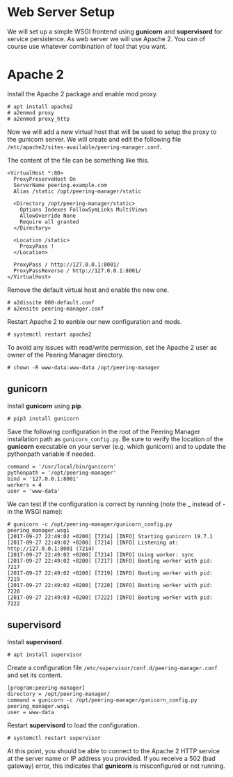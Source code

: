 # Web Server Setup

We will set up a simple WSGI frontend using **gunicorn** and **supervisord**
for service persistence. As web server we will use Apache 2. You can of course
use whatever combination of tool that you want.

# Apache 2

Install the Apache 2 package and enable mod proxy.
```no-highlight
# apt install apache2
# a2enmod proxy
# a2enmod proxy_http
```

Now we will add a new virtual host that will be used to setup the proxy to the
gunicorn server. We will create and edit the following file
`/etc/apache2/sites-available/peering-manager.conf`.

The content of the file can be something like this.
```no-highlight
<VirtualHost *:80>
  ProxyPreserveHost On
  ServerName peering.example.com
  Alias /static /opt/peering-manager/static

  <Directory /opt/peering-manager/static>
    Options Indexes FollowSymLinks MultiViews
    AllowOverride None
    Require all granted
  </Directory>

  <Location /static>
    ProxyPass !
  </Location>

  ProxyPass / http://127.0.0.1:8001/
  ProxyPassReverse / http://127.0.0.1:8001/
</VirtualHost>
```

Remove the default virtual host and enable the new one.
```no-highlight
# a2dissite 000-default.conf
# a2ensite peering-manager.conf
```

Restart Apache 2 to eanble our new configuration and mods.
```no-highlight
# systemctl restart apache2
```

To avoid any issues with read/write permission, set the Apache 2 user as owner
of the Peering Manager directory.
```no-highlight
# chown -R www-data:www-data /opt/peering-manager
```


## gunicorn

Install **gunicorn** using **pip**.
```no-highlight
# pip3 install gunicorn
```
Save the following configuration in the root of the Peering Manager
installation path as `gunicorn_config.py`. Be sure to verify the location of
the **gunicorn** executable on your server (e.g. which gunicorn) and to update
the pythonpath variable if needed.
```no-highlight
command = '/usr/local/bin/gunicorn'
pythonpath = '/opt/peering-manager'
bind = '127.0.0.1:8001'
workers = 4
user = 'www-data'
```

We can test if the configuration is correct by running (note the _ instead of -
in the WSGI name):
```no-highlight
# gunicorn -c /opt/peering-manager/gunicorn_config.py peering_manager.wsgi
[2017-09-27 22:49:02 +0200] [7214] [INFO] Starting gunicorn 19.7.1
[2017-09-27 22:49:02 +0200] [7214] [INFO] Listening at: http://127.0.0.1:8001 (7214)
[2017-09-27 22:49:02 +0200] [7214] [INFO] Using worker: sync
[2017-09-27 22:49:02 +0200] [7217] [INFO] Booting worker with pid: 7217
[2017-09-27 22:49:02 +0200] [7219] [INFO] Booting worker with pid: 7219
[2017-09-27 22:49:02 +0200] [7220] [INFO] Booting worker with pid: 7220
[2017-09-27 22:49:03 +0200] [7222] [INFO] Booting worker with pid: 7222
```

## supervisord

Install **supervisord**.
```no-highlight
# apt install supervisor
```

Create a configuration file `/etc/supervisor/conf.d/peering-manager.conf` and
set its content.
```no-highlight
[program:peering-manager]
directory = /opt/peering-manager/
command = gunicorn -c /opt/peering-manager/gunicorn_config.py peering_manager.wsgi
user = www-data
```

Restart **supervisord** to load the configuration.
```no-highlight
# systemctl restart supervisor
```

At this point, you should be able to connect to the Apache 2 HTTP service at
the server name or IP address you provided. If you receive a 502 (bad gateway)
error, this indicates that **gunicorn** is misconfigured or not running.
